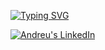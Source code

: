 [![Typing SVG](https://readme-typing-svg.demolab.com?font=Fira+Code&pause=1000&width=435&lines=Hello+there%2C+I'm+Andreu+%F0%9F%91%8B%F0%9F%8F%BB)](https://git.io/typing-svg)

<a href="https://www.linkedin.com/in/andreu-orensanz/" target="blank"><img src="https://img.shields.io/badge/LinkedIn-0077B5?style=for-the-badge&logo=linkedin&logoColor=white" alt="Andreu's LinkedIn"/></a>

<!--
**andyfratello/andyfratello** is a ✨ _special_ ✨ repository because its `README.md` (this file) appears on your GitHub profile.

Here are some ideas to get you started:

- 🔭 I’m currently working on ...
- 🌱 I’m currently learning ...
- 👯 I’m looking to collaborate on ...
- 🤔 I’m looking for help with ...
- 💬 Ask me about ...
- 📫 How to reach me: ...
- 😄 Pronouns: ...
- ⚡ Fun fact: ...
-->

